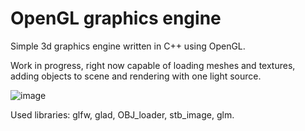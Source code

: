 # OpenGL graphics engine

Simple 3d graphics engine written in C++ using OpenGL.

Work in progress,
right now capable of loading meshes and textures, adding objects to scene and rendering with one light source.

![image](https://github.com/wojciechloboda/opengl_renderer/assets/46354460/a029b690-7f31-4bf1-89ad-66ed88db9888)


Used libraries:
glfw, glad, OBJ_loader, stb_image, glm.



